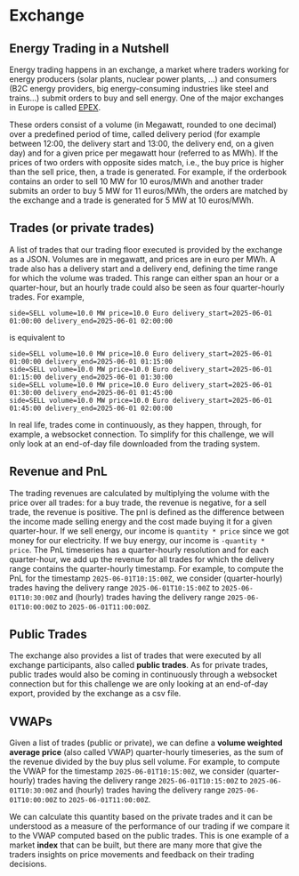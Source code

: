 # Exchange

## Energy Trading in a Nutshell

Energy trading happens in an exchange, a market where traders working for energy producers (solar plants,
nuclear power plants, ...) and consumers (B2C energy providers, big energy-consuming industries
like steel and trains...) submit orders to buy and sell energy.
One of the major exchanges in Europe is called [EPEX](https://en.wikipedia.org/wiki/European_Power_Exchange).

These orders consist of a volume (in Megawatt, rounded to one decimal) over a predefined period of time,
called delivery period (for example between 12:00, the delivery start and 13:00, the delivery end, on a given day)
and for a given price per megawatt hour (referred to as MWh).
If the prices of two orders with opposite sides match, i.e., the buy price is higher than the sell price, then, a trade
is generated.
For example, if the orderbook contains an order to sell 10 MW for 10 euros/MWh and another trader submits
an order to buy 5 MW for 11 euros/MWh, the orders are matched by the exchange and a trade is generated for 5 MW at
10 euros/MWh.

## Trades (or private trades)

A list of trades that our trading floor executed is provided by the exchange as a JSON.
Volumes are in megawatt, and prices are in euro per MWh.
A trade also has a delivery start and a delivery end, defining the time range for which the volume was traded.
This range can either span an hour or a quarter-hour, but an hourly trade could also be seen as four quarter-hourly
trades. For example,

```
side=SELL volume=10.0 MW price=10.0 Euro delivery_start=2025-06-01 01:00:00 delivery_end=2025-06-01 02:00:00
```

is equivalent to

```
side=SELL volume=10.0 MW price=10.0 Euro delivery_start=2025-06-01 01:00:00 delivery_end=2025-06-01 01:15:00
side=SELL volume=10.0 MW price=10.0 Euro delivery_start=2025-06-01 01:15:00 delivery_end=2025-06-01 01:30:00
side=SELL volume=10.0 MW price=10.0 Euro delivery_start=2025-06-01 01:30:00 delivery_end=2025-06-01 01:45:00
side=SELL volume=10.0 MW price=10.0 Euro delivery_start=2025-06-01 01:45:00 delivery_end=2025-06-01 02:00:00
```

In real life, trades come in continuously, as they happen, through, for example, a websocket connection. To simplify
for this challenge, we will only look at an end-of-day file downloaded from the trading system.

## Revenue and PnL

The trading revenues are calculated by multiplying the volume with the price over all trades: for a buy trade,
the revenue is negative, for a sell trade, the revenue is positive.
The pnl is defined as the difference between the income made selling energy and the cost made buying it for a given
quarter-hour.
If we sell energy, our income is `quantity * price` since we got money for our electricity.
If we buy energy, our income is `-quantity * price`.
The PnL timeseries has a quarter-hourly resolution and for each quarter-hour, we add up the revenue for all trades for
which the delivery range contains the quarter-hourly timestamp.
For example, to compute the PnL for the timestamp `2025-06-01T10:15:00Z`, we consider (quarter-hourly) trades having
the delivery range `2025-06-01T10:15:00Z` to `2025-06-01T10:30:00Z` and (hourly) trades having the delivery range
`2025-06-01T10:00:00Z` to `2025-06-01T11:00:00Z`.

## Public Trades

The exchange also provides a list of trades that were executed by all exchange participants, also called **public trades**.
As for private trades, public trades would also be coming in continuously through a websocket connection but for this
challenge we are only looking at an end-of-day export, provided by the exchange as a csv file.

## VWAPs

Given a list of trades (public or private), we can define a **volume weighted average price** (also called VWAP)
quarter-hourly timeseries, as the sum of the revenue divided by the buy plus sell volume.
For example, to compute the VWAP for the timestamp `2025-06-01T10:15:00Z`, we consider (quarter-hourly) trades having
the delivery range `2025-06-01T10:15:00Z` to `2025-06-01T10:30:00Z` and (hourly) trades having the delivery range
`2025-06-01T10:00:00Z` to `2025-06-01T11:00:00Z`.

We can calculate this quantity based on the private trades and it can be understood as a measure of the performance of
our trading if we compare it to the VWAP computed based on the public trades.
This is one example of a market **index** that can be built, but there are many more that give the traders insights on
price movements and feedback on their trading decisions.